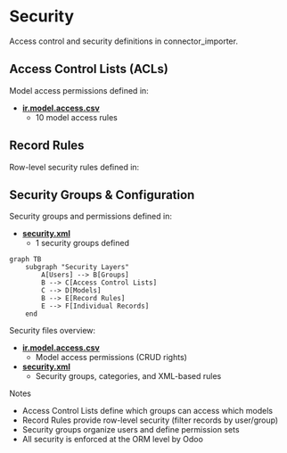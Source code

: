 # Security

Access control and security definitions in connector_importer.

## Access Control Lists (ACLs)

Model access permissions defined in:
- **[ir.model.access.csv](../connector_importer/security/ir.model.access.csv)**
  - 10 model access rules

## Record Rules

Row-level security rules defined in:

## Security Groups & Configuration

Security groups and permissions defined in:
- **[security.xml](../connector_importer/security/security.xml)**
  - 1 security groups defined

```mermaid
graph TB
    subgraph "Security Layers"
        A[Users] --> B[Groups]
        B --> C[Access Control Lists]
        C --> D[Models]
        B --> E[Record Rules]
        E --> F[Individual Records]
    end
```

Security files overview:
- **[ir.model.access.csv](../connector_importer/security/ir.model.access.csv)**
  - Model access permissions (CRUD rights)
- **[security.xml](../connector_importer/security/security.xml)**
  - Security groups, categories, and XML-based rules

Notes
- Access Control Lists define which groups can access which models
- Record Rules provide row-level security (filter records by user/group)
- Security groups organize users and define permission sets
- All security is enforced at the ORM level by Odoo
